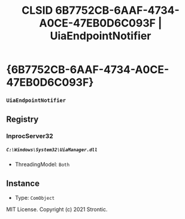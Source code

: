 ﻿---
title: "CLSID 6B7752CB-6AAF-4734-A0CE-47EB0D6C093F | UiaEndpointNotifier"
excerpt: What is COM-Object CLSID 6B7752CB-6AAF-4734-A0CE-47EB0D6C093F?
---

# {6B7752CB-6AAF-4734-A0CE-47EB0D6C093F}

### `UiaEndpointNotifier`

## Registry


### InprocServer32

##### `C:\Windows\System32\UiaManager.dll`
* ThreadingModel: `Both`

## Instance

* Type: `ComObject`

MIT License. Copyright (c) 2021 Strontic.


